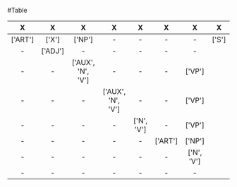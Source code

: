 
#Table

X|X|X|X|X|X|X|X
:---:|:---:|:---:|:---:|:---:|:---:|:---:|:---:
|['ART']|['X']|['NP']|-|-|-|-|['S']|
|-|['ADJ']|-|-|-|-|-|
|-|-|['AUX', 'N', 'V']|-|-|-|['VP']|
|-|-|-|['AUX', 'N', 'V']|-|-|['VP']|
|-|-|-|-|['N', 'V']|-|['VP']|
|-|-|-|-|-|['ART']|['NP']|
|-|-|-|-|-|-|['N', 'V']|
|-|-|-|-|-|-|-|
